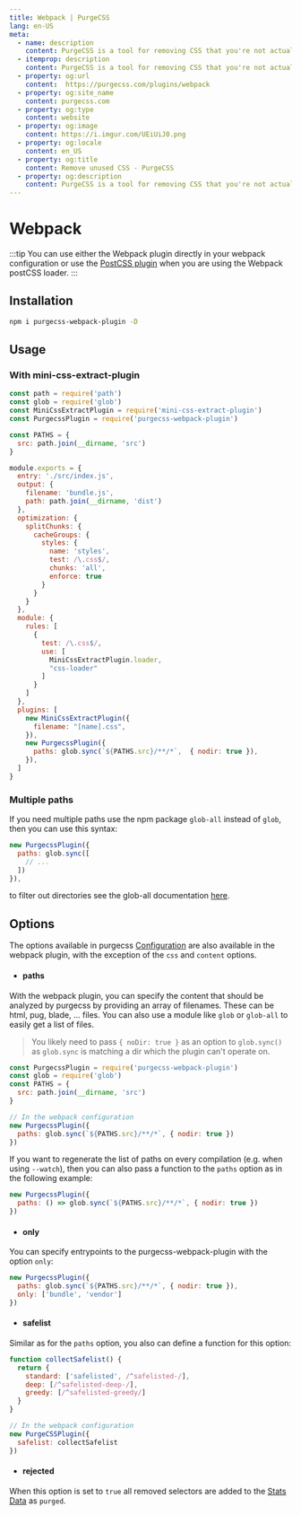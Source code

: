 ```yaml
---
title: Webpack | PurgeCSS
lang: en-US
meta:
  - name: description
    content: PurgeCSS is a tool for removing CSS that you're not actually using in your project. You can use it with webpack with a plugin.
  - itemprop: description
    content: PurgeCSS is a tool for removing CSS that you're not actually using in your project. You can use it with webpack with a plugin.
  - property: og:url
    content:  https://purgecss.com/plugins/webpack
  - property: og:site_name
    content: purgecss.com
  - property: og:type
    content: website
  - property: og:image
    content: https://i.imgur.com/UEiUiJ0.png
  - property: og:locale
    content: en_US
  - property: og:title
    content: Remove unused CSS - PurgeCSS
  - property: og:description
    content: PurgeCSS is a tool for removing CSS that you're not actually using in your project. You can use it with webpack with a plugin.
---
```


# Webpack

:::tip
You can use either the Webpack plugin directly in your webpack configuration or use the [PostCSS plugin](postcss.md) when you are using the Webpack postCSS loader.
:::

## Installation

```sh
npm i purgecss-webpack-plugin -D
```

## Usage

### With mini-css-extract-plugin

```js
const path = require('path')
const glob = require('glob')
const MiniCssExtractPlugin = require('mini-css-extract-plugin')
const PurgecssPlugin = require('purgecss-webpack-plugin')

const PATHS = {
  src: path.join(__dirname, 'src')
}

module.exports = {
  entry: './src/index.js',
  output: {
    filename: 'bundle.js',
    path: path.join(__dirname, 'dist')
  },
  optimization: {
    splitChunks: {
      cacheGroups: {
        styles: {
          name: 'styles',
          test: /\.css$/,
          chunks: 'all',
          enforce: true
        }
      }
    }
  },
  module: {
    rules: [
      {
        test: /\.css$/,
        use: [
          MiniCssExtractPlugin.loader,
          "css-loader"
        ]
      }
    ]
  },
  plugins: [
    new MiniCssExtractPlugin({
      filename: "[name].css",
    }),
    new PurgecssPlugin({
      paths: glob.sync(`${PATHS.src}/**/*`,  { nodir: true }),
    }),
  ]
}
```
### Multiple paths
If you need multiple paths use the npm package `glob-all` instead of `glob`, then you can use this syntax:

```js
new PurgecssPlugin({
  paths: glob.sync([
    // ...
  ])
}),
```
to filter out directories see the glob-all documentation [here](https://www.npmjs.com/package/glob-all#filtering-out-directories).

## Options

The options available in purgecss [Configuration](https://www.purgecss.com/configuration.html) are also available in the webpack plugin, with the exception of the `css` and `content` options.

* #### paths

With the webpack plugin, you can specify the content that should be analyzed by purgecss by providing an array of filenames. These can be html, pug, blade, ... files. You can also use a module like `glob` or `glob-all` to easily get a list of files.

> You likely need to pass `{ noDir: true }` as an option to `glob.sync()` as `glob.sync` is matching a dir which the plugin can't operate on.

```js
const PurgecssPlugin = require('purgecss-webpack-plugin')
const glob = require('glob')
const PATHS = {
  src: path.join(__dirname, 'src')
}

// In the webpack configuration
new PurgecssPlugin({
  paths: glob.sync(`${PATHS.src}/**/*`, { nodir: true })
})
```

If you want to regenerate the list of paths on every compilation (e.g. when using `--watch`), then you can also pass a function to the `paths` option as in the following example:

```js
new PurgecssPlugin({
  paths: () => glob.sync(`${PATHS.src}/**/*`, { nodir: true })
})
```

* #### only

You can specify entrypoints to the purgecss-webpack-plugin with the option `only`:

```js
new PurgecssPlugin({
  paths: glob.sync(`${PATHS.src}/**/*`, { nodir: true }),
  only: ['bundle', 'vendor']
})
```

* #### safelist

Similar as for the `paths` option, you also can define a function for this option:

```js
function collectSafelist() {
  return {
    standard: ['safelisted', /^safelisted-/],
    deep: [/^safelisted-deep-/],
    greedy: [/^safelisted-greedy/]
  }
}

// In the webpack configuration
new PurgeCSSPlugin({
  safelist: collectSafelist
})
```


* #### rejected

When this option is set to `true` all removed selectors are added to the [Stats Data](https://webpack.js.org/api/stats/) as `purged`.
